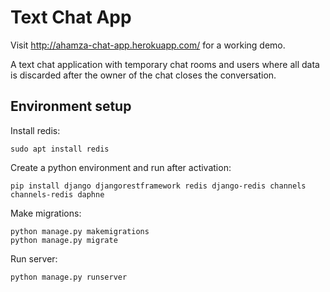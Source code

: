 Text Chat App
=============

Visit http://ahamza-chat-app.herokuapp.com/ for a working demo.

A text chat application with temporary chat rooms and users where all data is discarded after the owner of the chat closes the conversation.

Environment setup
-----------------

Install redis:
```
sudo apt install redis
```

Create a python environment and run after activation:

```
pip install django djangorestframework redis django-redis channels channels-redis daphne
```

Make migrations:
```
python manage.py makemigrations
python manage.py migrate
```

Run server:
```
python manage.py runserver
```
